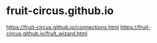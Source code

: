 # fruit-circus.github.io

https://fruit-circus.github.io/connections.html
https://fruit-circus.github.io/fruit_wizard.html
